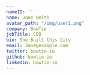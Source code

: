```yaml
---
nameID: ''
name: Jane Smith
avatar_path: "/img/user1.png"
company: BowTie
jobTitle: CEO
bio: She Built this City
email: Jane@example.com
twitter: bowtie-io
github: bowtie-io
linkedin: bowtie-io
---
```


